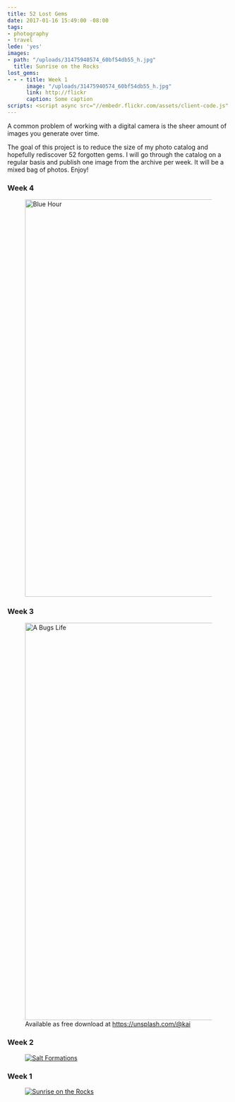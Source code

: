 ```yaml
---
title: 52 Lost Gems
date: 2017-01-16 15:49:00 -08:00
tags:
- photography
- travel
lede: 'yes'
images:
- path: "/uploads/31475940574_60bf54db55_h.jpg"
  title: Sunrise on the Rocks
lost_gems:
- - - title: Week 1
      image: "/uploads/31475940574_60bf54db55_h.jpg"
      link: http://flickr
      caption: Some caption
scripts: <script async src="//embedr.flickr.com/assets/client-code.js" charset="utf-8"></script>
---
```


A common problem of working with a digital camera is the sheer amount of images you generate over time.

The goal of this project is to reduce the size of my photo catalog and hopefully rediscover 52 forgotten gems. I will go through the catalog on a regular basis and publish one image from the archive per week. It will be a mixed bag of photos. Enjoy!

### Week 4

<figure>
<a name="week04" data-flickr-embed="true" data-footer="true" href="https://www.flickr.com/photos/kaigradert/32056121750/in/album-72157663559026033/" title="Blue Hour">
<img src="https://c1.staticflickr.com/1/561/32056121750_ef06ff9d71_h.jpg" width="1600" height="900" alt="Blue Hour"></a>
<figcaption>
</figcaption>
</figure>

### Week 3

<figure>
<a name="week03" data-flickr-embed="true" data-footer="true" href="https://www.flickr.com/photos/kaigradert/32381214115/in/album-72157677641911010/" title="A Bugs Life">
<img src="https://c1.staticflickr.com/1/744/32381214115_7b0cf3eb7e_h.jpg" width="1600" height="900" alt="A Bugs Life"></a>
<figcaption>
Available as free download at <a href="https://unsplash.com/@kai" target="_blank">https://unsplash.com/@kai</a>
</figcaption>
</figure>

### Week 2

<figure>
<a name="week02" data-flickr-embed="true" data-footer="true" href="https://www.flickr.com/photos/kaigradert/32222374481/in/album-72157663559026033/" title="Salt Formations">
<img src="https://c1.staticflickr.com/1/586/32222374481_f1ea56102f_h.jpg" alt="Salt Formations"></a>
<figcaption>
</figcaption>
</figure>

### Week 1

<figure>
<a name="week01" data-flickr-embed="true" data-footer="true" href="https://www.flickr.com/photos/kaigradert/31475940574/in/album-72157663559026033/" title="Sunrise on the Rocks">
<img src="https://c1.staticflickr.com/1/763/31475940574_60bf54db55_h.jpg" alt="Sunrise on the Rocks"></a>
<figcaption>
</figcaption>
</figure>
